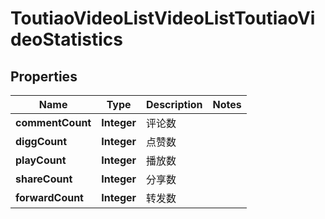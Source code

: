 # ToutiaoVideoListVideoListToutiaoVideoStatistics

## Properties
Name | Type | Description | Notes
------------ | ------------- | ------------- | -------------
**commentCount** | **Integer** | 评论数 | 
**diggCount** | **Integer** | 点赞数 | 
**playCount** | **Integer** | 播放数 | 
**shareCount** | **Integer** | 分享数 | 
**forwardCount** | **Integer** | 转发数 | 
